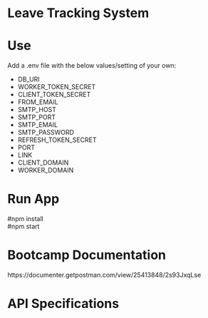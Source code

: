 <b><h1>Leave Tracking System</h1></b>
 
 <h1>Use</h1>
    Add a .env file with the below values/setting of your own:
<ul>
      <li>DB_URI</li>
      <li>WORKER_TOKEN_SECRET</li>
      <li>CLIENT_TOKEN_SECRET</li>
      <li>FROM_EMAIL</li>
      <li>SMTP_HOST</li>
      <li>SMTP_PORT</li>
      <li>SMTP_EMAIL</li>
      <li>SMTP_PASSWORD</li>
      <li>REFRESH_TOKEN_SECRET</li>
      <li>PORT</li>
      <li>LINK</li>
      <li>CLIENT_DOMAIN</li>
      <li>WORKER_DOMAIN</li>
</ul>

<h1>Run App</h1>
#npm install <br />
#npm start <br />
		
<h1>Bootcamp Documentation</h1>
https://documenter.getpostman.com/view/25413848/2s93JxqLse <br />

<h1>API Specifications</h1>

